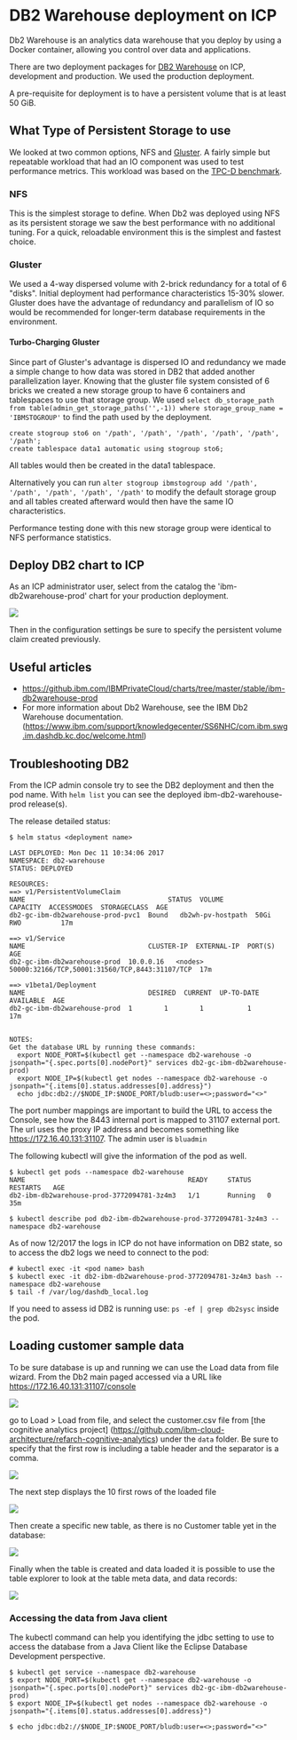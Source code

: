 # DB2 Warehouse deployment on ICP

Db2 Warehouse is an analytics data warehouse that you deploy by using a Docker container, allowing you control over data and applications.

There are two deployment packages for [DB2 Warehouse](https://www.ibm.com/hr-en/marketplace/db2-warehouse) on ICP, development and production. We used the production deployment.

A pre-requisite for deployment is to have a persistent volume that is at least 50 GiB.

## What Type of Persistent Storage to use

We looked at two common options, NFS and [Gluster](https://www.gluster.org/). A fairly simple but repeatable workload that had an IO component was used to test performance metrics. This workload was based on the [TPC-D benchmark](http://www.tpc.org/tpcd/default.asp).

### NFS

This is the simplest storage to define. When Db2 was deployed using NFS as its persistent storage we saw the best performance with no additional tuning. For a quick, reloadable environment this is the simplest and fastest choice.

### Gluster

We used a 4-way dispersed volume with 2-brick redundancy for a total of 6 "disks". Initial deployment had performance characteristics 15-30% slower. Gluster does have the advantage of redundancy and parallelism of IO so would be recommended for longer-term database requirements in the environment.

#### Turbo-Charging Gluster

Since part of Gluster's advantage is dispersed IO and redundancy we made a simple change to how data was stored in DB2 that added another parallelization layer. Knowing that the gluster file system consisted of 6 bricks we created a new storage group to have 6 containers and tablespaces to use that storage group. We used `select db_storage_path from table(admin_get_storage_paths('',-1)) where storage_group_name = 'IBMSTOGROUP'` to find the path used by the deployment.

```
create stogroup sto6 on '/path', '/path', '/path', '/path', '/path', '/path';
create tablespace data1 automatic using stogroup sto6;
```

All tables would then be created in the data1 tablespace.

Alternatively you can run `alter stogroup ibmstogroup add '/path', '/path', '/path', '/path', '/path'` to modify the default storage group and all tables created afterward would then have the same IO characteristics.

Performance testing done with this new storage group were identical to NFS performance statistics.

## Deploy DB2 chart to ICP
As an ICP administrator user, select from the catalog the  'ibm-db2warehouse-prod' chart for your production deployment.

![](db2w-catalog.png)

Then in the configuration settings be sure to specify the persistent volume claim created previously.

## Useful articles
* https://github.ibm.com/IBMPrivateCloud/charts/tree/master/stable/ibm-db2warehouse-prod
* For more information about Db2 Warehouse, see the IBM Db2 Warehouse documentation. (https://www.ibm.com/support/knowledgecenter/SS6NHC/com.ibm.swg.im.dashdb.kc.doc/welcome.html)


## Troubleshooting DB2
From the ICP admin console try to see the DB2 deployment and then the pod name.
With `helm list` you can see the deployed ibm-db2-warehouse-prod release(s).

The release detailed status:
```
$ helm status <deployment name>

LAST DEPLOYED: Mon Dec 11 10:34:06 2017
NAMESPACE: db2-warehouse
STATUS: DEPLOYED

RESOURCES:
==> v1/PersistentVolumeClaim
NAME                                    STATUS  VOLUME             CAPACITY  ACCESSMODES  STORAGECLASS  AGE
db2-gc-ibm-db2warehouse-prod-pvc1  Bound   db2wh-pv-hostpath  50Gi      RWO          17m

==> v1/Service
NAME                               CLUSTER-IP  EXTERNAL-IP  PORT(S)                                         AGE
db2-gc-ibm-db2warehouse-prod  10.0.0.16   <nodes>      50000:32166/TCP,50001:31560/TCP,8443:31107/TCP  17m

==> v1beta1/Deployment
NAME                               DESIRED  CURRENT  UP-TO-DATE  AVAILABLE  AGE
db2-gc-ibm-db2warehouse-prod  1        1        1           1          17m


NOTES:
Get the database URL by running these commands:
  export NODE_PORT=$(kubectl get --namespace db2-warehouse -o jsonpath="{.spec.ports[0].nodePort}" services db2-gc-ibm-db2warehouse-prod)
  export NODE_IP=$(kubectl get nodes --namespace db2-warehouse -o jsonpath="{.items[0].status.addresses[0].address}")
  echo jdbc:db2://$NODE_IP:$NODE_PORT/bludb:user=<>;password="<>"
```

The port number mappings are important to build the URL to access the Console, see how the 8443 internal port is mapped to 31107 external port. The url uses the proxy IP address and becomes something like https://172.16.40.131:31107. The admin user is `bluadmin`

The following kubectl will give the information of the pod as well.
```
$ kubectl get pods --namespace db2-warehouse
NAME                                         READY     STATUS    RESTARTS   AGE
db2-ibm-db2warehouse-prod-3772094781-3z4m3   1/1       Running   0          35m

$ kubectl describe pod db2-ibm-db2warehouse-prod-3772094781-3z4m3 --namespace db2-warehouse
```

As of now 12/2017 the logs in ICP do not have information on DB2 state, so to access the db2 logs we need to connect to the pod:
```
# kubectl exec -it <pod name> bash
$ kubectl exec -it db2-ibm-db2warehouse-prod-3772094781-3z4m3 bash --namespace db2-warehouse
$ tail -f /var/log/dashdb_local.log
```

If you need to assess id DB2 is running use: `ps -ef | grep db2sysc` inside the pod.


## Loading customer sample data
To be sure database is up and running we can use the Load data from file wizard. From the Db2 main paged accessed via a URL like https://172.16.40.131:31107/console

![](db2wh-load-data.png)

go to Load > Load from file, and select the customer.csv file from [the cognitive analytics project] (https://github.com/ibm-cloud-architecture/refarch-cognitive-analytics) under the `data` folder. Be sure to specify that the first row is including a table header and the separator is a comma.

![](load-from-file-1.png)

The next step displays the 10 first rows of the loaded file

![](load-from-file-2.png)

Then create a specific new table, as there is no Customer table yet in the database:

![](load-from-file-3.png)

Finally when the table is created and data loaded it is possible to use the table explorer to look at the table meta data, and data records:

![](load-from-file-4.png)

### Accessing the data from Java client
The kubectl command can help you identifying the jdbc setting to use to access the database from a Java Client like the Eclipse Database Development perspective.

```
$ kubectl get service --namespace db2-warehouse
$ export NODE_PORT=$(kubectl get --namespace db2-warehouse -o jsonpath="{.spec.ports[0].nodePort}" services db2-gc-ibm-db2warehouse-prod)
$ export NODE_IP=$(kubectl get nodes --namespace db2-warehouse -o jsonpath="{.items[0].status.addresses[0].address}")

$ echo jdbc:db2://$NODE_IP:$NODE_PORT/bludb:user=<>;password="<>"

```
